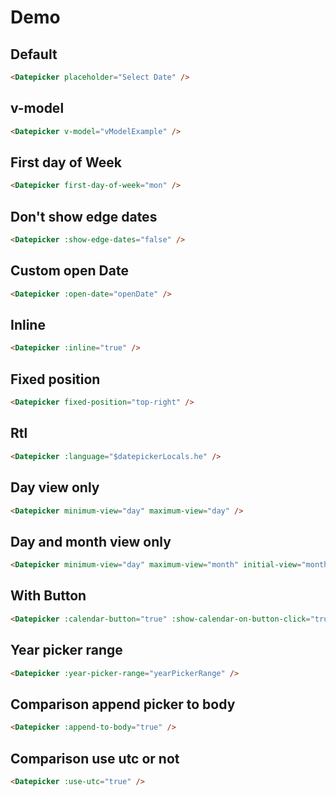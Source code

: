 # Demo

## Default

<ClientOnly>
  <Datepicker placeholder="Select Date" :append-to-body="true"/>
</ClientOnly>

```html
<Datepicker placeholder="Select Date" />
```

## v-model

<ClientOnly>
  <Datepicker-VModel/>
</ClientOnly>

```html
<Datepicker v-model="vModelExample" />
```

## First day of Week

<ClientOnly>
  <Datepicker
    placeholder="Select Date"
    first-day-of-week="mon"
  />
</ClientOnly>

```html
<Datepicker first-day-of-week="mon" />
```

## Don't show edge dates

<ClientOnly>
  <Datepicker
    placeholder="Select Date"
    :show-edge-dates="false"
  />
</ClientOnly>

```html
<Datepicker :show-edge-dates="false" />
```

## Custom open Date

<ClientOnly>
  <Datepicker-OpenDate/>
</ClientOnly>

```html
<Datepicker :open-date="openDate" />
```

## Inline

<ClientOnly>
  <Datepicker
    placeholder="Select Date"
    :inline="true"
  />
</ClientOnly>

```html
<Datepicker :inline="true" />
```

## Fixed position

<ClientOnly>
  <Datepicker
    placeholder="Select Date"
    fixed-position="top-right"
  />
</ClientOnly>

```html
<Datepicker fixed-position="top-right" />
```

## Rtl

<ClientOnly>
  <Datepicker
    :language="$datepickerLocals.he"
  />
</ClientOnly>

```html
<Datepicker :language="$datepickerLocals.he" />
```

## Day view only

<ClientOnly>
  <Datepicker
    minimum-view="day"
    maximum-view="day"
  />
</ClientOnly>

```html
<Datepicker minimum-view="day" maximum-view="day" />
```

## Day and month view only

<ClientOnly>
  <Datepicker
    minimum-view="day"
    maximum-view="month"
    initial-view="month"
  />
</ClientOnly>

```html
<Datepicker minimum-view="day" maximum-view="month" initial-view="month" />
```

## With Button

<ClientOnly>
  <Datepicker
    :calendar-button="true"
    :show-calendar-on-button-click="true"
  />
</ClientOnly>

```html
<Datepicker :calendar-button="true" :show-calendar-on-button-click="true" />
```

## Year picker range

<ClientOnly>
  <Datepicker-YearPickerRange/>
</ClientOnly>

```html
<Datepicker :year-picker-range="yearPickerRange" />
```

## Comparison append picker to body

<ClientOnly>
  <Datepicker-AppendToBody/>
</ClientOnly>

```html
<Datepicker :append-to-body="true" />
```

## Comparison use utc or not

<ClientOnly>
  <Datepicker-UseUtc/>
</ClientOnly>

```html
<Datepicker :use-utc="true" />
```

<style>
@import '../../dist/Datepicker.css';
input, select {
  padding: .75em .5em;
  font-size: 100%;
  border: 1px solid #cccccc;
  width: 100%;
  box-sizing: border-box;
}
pre {
  color: #ffffff;
}
.settings {
  margin: 2em 0;
  background: #eeeeee;
}
</style>
